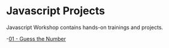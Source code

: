 # Javascript Projects

Javascript Workshop contains hands-on trainings and projects.

-[01 - Guess the Number](./01-Guess-the-Number-Game/README.md)


